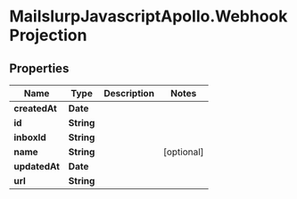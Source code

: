# MailslurpJavascriptApollo.WebhookProjection

## Properties

Name | Type | Description | Notes
------------ | ------------- | ------------- | -------------
**createdAt** | **Date** |  | 
**id** | **String** |  | 
**inboxId** | **String** |  | 
**name** | **String** |  | [optional] 
**updatedAt** | **Date** |  | 
**url** | **String** |  | 



